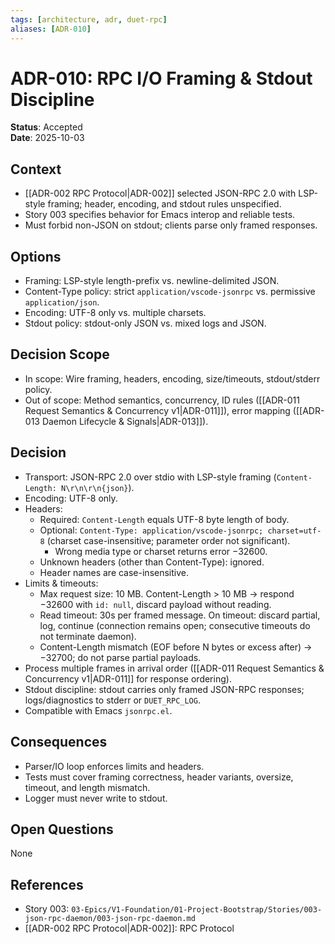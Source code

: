 ```yaml
---
tags: [architecture, adr, duet-rpc]
aliases: [ADR-010]
---
```


# ADR-010: RPC I/O Framing & Stdout Discipline

**Status**: Accepted  
**Date**: 2025-10-03

## Context
- [[ADR-002 RPC Protocol|ADR-002]] selected JSON-RPC 2.0 with LSP-style framing; header, encoding, and stdout rules unspecified.
- Story 003 specifies behavior for Emacs interop and reliable tests.
- Must forbid non-JSON on stdout; clients parse only framed responses.

## Options
- Framing: LSP-style length-prefix vs. newline-delimited JSON.
- Content-Type policy: strict `application/vscode-jsonrpc` vs. permissive `application/json`.
- Encoding: UTF-8 only vs. multiple charsets.
- Stdout policy: stdout-only JSON vs. mixed logs and JSON.

## Decision Scope
- In scope: Wire framing, headers, encoding, size/timeouts, stdout/stderr policy.
- Out of scope: Method semantics, concurrency, ID rules ([[ADR-011 Request Semantics & Concurrency v1|ADR-011]]), error mapping ([[ADR-013 Daemon Lifecycle & Signals|ADR-013]]).

## Decision
- Transport: JSON-RPC 2.0 over stdio with LSP-style framing (`Content-Length: N\r\n\r\n{json}`).
- Encoding: UTF-8 only.
- Headers:
  - Required: `Content-Length` equals UTF-8 byte length of body.
  - Optional: `Content-Type: application/vscode-jsonrpc; charset=utf-8` (charset case-insensitive; parameter order not significant).
    - Wrong media type or charset returns error −32600.
  - Unknown headers (other than Content-Type): ignored.
  - Header names are case-insensitive.
- Limits & timeouts:
  - Max request size: 10 MB. Content-Length > 10 MB → respond −32600 with `id: null`, discard payload without reading.
  - Read timeout: 30s per framed message. On timeout: discard partial, log, continue (connection remains open; consecutive timeouts do not terminate daemon).
  - Content-Length mismatch (EOF before N bytes or excess after) → −32700; do not parse partial payloads.
- Process multiple frames in arrival order ([[ADR-011 Request Semantics & Concurrency v1|ADR-011]] for response ordering).
- Stdout discipline: stdout carries only framed JSON-RPC responses; logs/diagnostics to stderr or `DUET_RPC_LOG`.
- Compatible with Emacs `jsonrpc.el`.

## Consequences
- Parser/IO loop enforces limits and headers.
- Tests must cover framing correctness, header variants, oversize, timeout, and length mismatch.
- Logger must never write to stdout.

## Open Questions
None

## References
- Story 003: `03-Epics/V1-Foundation/01-Project-Bootstrap/Stories/003-json-rpc-daemon/003-json-rpc-daemon.md`
- [[ADR-002 RPC Protocol|ADR-002]]: RPC Protocol

